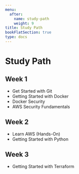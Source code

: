 ```yaml
---
menu:
  after:
    name: study-path
    weight: 9
title: Study Path
bookFlatSection: true
type: docs
---
```


# **Study Path**

## Week 1
* Get Started with Git
* Getting Started with Docker
* Docker Security
* AWS Security Fundamentals

## Week 2
* Learn AWS (Hands-On)
* Getting Started with Python

## Week 3
* Getting Started with Terraform
